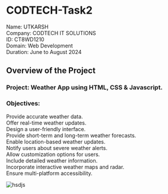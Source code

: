 # CODTECH-Task2
Name: UTKARSH <br>
Company: CODTECH IT SOLUTIONS <br>
ID: CT8WD1210 <br>
Domain: Web Development <br>
Duration: June to August 2024 <br>

## Overview of the Project

### Project: Weather App using HTML, CSS & Javascript.

### Objectives:
Provide accurate weather data. <br>
Offer real-time weather updates. <br>
Design a user-friendly interface. <br>
Provide short-term and long-term weather forecasts. <br>
Enable location-based weather updates. <br>
Notify users about severe weather alerts. <br>
Allow customization options for users. <br>
Include detailed weather information. <br>
Incorporate interactive weather maps and radar. <br>
Ensure multi-platform accessibility. <br>

![hsdjs](https://github.com/user-attachments/assets/51a78c5a-be34-4952-b15a-a1251f174c67)

